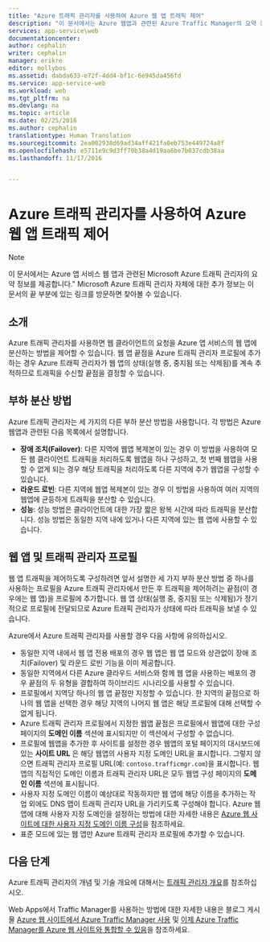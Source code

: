 ```yaml
---
title: "Azure 트래픽 관리자를 사용하여 Azure 웹 앱 트래픽 제어"
description: "이 문서에서는 Azure 웹앱과 관련된 Azure Traffic Manager의 요약 정보를 제공합니다."
services: app-service\web
documentationcenter: 
author: cephalin
writer: cephalin
manager: erikre
editor: mollybos
ms.assetid: dabda633-e72f-4dd4-bf1c-6e945da456fd
ms.service: app-service-web
ms.workload: web
ms.tgt_pltfrm: na
ms.devlang: na
ms.topic: article
ms.date: 02/25/2016
ms.author: cephalin
translationtype: Human Translation
ms.sourcegitcommit: 2ea002938d69ad34aff421fa0eb753e449724a8f
ms.openlocfilehash: e5711e9c9d3ff70b38a4d19aa6be7b037cdb38aa
ms.lasthandoff: 11/17/2016


---
```

# <a name="controlling-azure-web-app-traffic-with-azure-traffic-manager"></a>Azure 트래픽 관리자를 사용하여 Azure 웹 앱 트래픽 제어
> [!NOTE]
> 이 문서에서는 Azure 앱 서비스 웹 앱과 관련된 Microsoft Azure 트래픽 관리자의 요약 정보를 제공합니다." Microsoft Azure 트래픽 관리자 자체에 대한 추가 정보는 이 문서의 끝 부분에 있는 링크를 방문하면 찾아볼 수 있습니다.
> 
> 

## <a name="introduction"></a>소개
Azure 트래픽 관리자를 사용하면 웹 클라이언트의 요청을 Azure 앱 서비스의 웹 앱에 분산하는 방법을 제어할 수 있습니다. 웹 앱 끝점을 Azure 트래픽 관리자 프로필에 추가하는 경우 Azure 트래픽 관리자가 웹 앱의 상태(실행 중, 중지됨 또는 삭제됨)를 계속 추적하므로 트래픽을 수신할 끝점을 결정할 수 있습니다.

## <a name="load-balancing-methods"></a>부하 분산 방법
Azure 트래픽 관리자는 세 가지의 다른 부하 분산 방법을 사용합니다. 각 방법은 Azure 웹앱과 관련된 다음 목록에서 설명합니다.

* **장애 조치(Failover)**: 다른 지역에 웹앱 복제본이 있는 경우 이 방법을 사용하여 모든 웹 클라이언트 트래픽을 처리하도록 웹앱을 하나 구성하고, 첫 번째 웹앱을 사용할 수 없게 되는 경우 해당 트래픽을 처리하도록 다른 지역에 추가 웹앱을 구성할 수 있습니다.
* **라운드 로빈**: 다른 지역에 웹앱 복제본이 있는 경우 이 방법을 사용하여 여러 지역의 웹앱에 균등하게 트래픽을 분산할 수 있습니다.
* **성능**: 성능 방법은 클라이언트에 대한 가장 짧은 왕복 시간에 따라 트래픽을 분산합니다. 성능 방법은 동일한 지역 내에 있거나 다른 지역에 있는 웹 앱에 사용할 수 있습니다.

## <a name="web-apps-and-traffic-manager-profiles"></a>웹 앱 및 트래픽 관리자 프로필
웹 앱 트래픽을 제어하도록 구성하려면 앞서 설명한 세 가지 부하 분산 방법 중 하나를 사용하는 프로필을 Azure 트래픽 관리자에서 만든 후 트래픽을 제어하려는 끝점(이 경우에는 웹 앱)을 프로필에 추가합니다. 웹 앱 상태(실행 중, 중지됨 또는 삭제됨)가 정기적으로 프로필에 전달되므로 Azure 트래픽 관리자가 상태에 따라 트래픽을 보낼 수 있습니다.

Azure에서 Azure 트래픽 관리자를 사용할 경우 다음 사항에 유의하십시오.

* 동일한 지역 내에서 웹 앱 전용 배포의 경우 웹 앱은 웹 앱 모드와 상관없이 장애 조치(Failover) 및 라운드 로빈 기능을 이미 제공합니다.
* 동일한 지역에서 다른 Azure 클라우드 서비스와 함께 웹 앱을 사용하는 배포의 경우 끝점의 두 유형을 결합하여 하이브리드 시나리오를 사용할 수 있습니다.
* 프로필에서 지역당 하나의 웹 앱 끝점만 지정할 수 있습니다. 한 지역의 끝점으로 하나의 웹 앱을 선택한 경우 해당 지역의 나머지 웹 앱은 해당 프로필에 대해 선택할 수 없게 됩니다.
* Azure 트래픽 관리자 프로필에서 지정한 웹앱 끝점은 프로필에서 웹앱에 대한 구성 페이지의 **도메인 이름** 섹션에 표시되지만 이 섹션에서 구성할 수 없습니다.
* 프로필에 웹앱을 추가한 후 사이트를 설정한 경우 웹앱의 포털 페이지의 대시보드에 있는 **사이트 URL** 은 해당 웹앱의 사용자 지정 도메인 URL을 표시합니다. 그렇지 않으면 트래픽 관리자 프로필 URL(예: `contoso.trafficmgr.com`)을 표시합니다. 웹앱의 직접적인 도메인 이름과 트래픽 관리자 URL은 모두 웹앱 구성 페이지의 **도메인 이름** 섹션에 표시됩니다.
* 사용자 지정 도메인 이름이 예상대로 작동하지만 웹 앱에 해당 이름을 추가하는 작업 외에도 DNS 맵이 트래픽 관리자 URL을 가리키도록 구성해야 합니다. Azure 웹앱에 대해 사용자 지정 도메인을 설정하는 방법에 대한 자세한 내용은 [Azure 웹 사이트에 대한 사용자 지정 도메인 이름 구성](web-sites-custom-domain-name.md)을 참조하세요.
* 표준 모드에 있는 웹 앱만 Azure 트래픽 관리자 프로필에 추가할 수 있습니다.

## <a name="next-steps"></a>다음 단계
Azure 트래픽 관리자의 개념 및 기술 개요에 대해서는 [트래픽 관리자 개요](../traffic-manager/traffic-manager-overview.md)를 참조하십시오.

Web Apps에서 Traffic Manager를 사용하는 방법에 대한 자세한 내용은 블로그 게시물 [Azure 웹 사이트에서 Azure Traffic Manager 사용](http://blogs.msdn.com/b/waws/archive/2014/03/18/using-windows-azure-traffic-manager-with-waws.aspx) 및 [이제 Azure Traffic Manager를 Azure 웹 사이트와 통합할 수 있음](https://azure.microsoft.com/blog/2014/03/27/azure-traffic-manager-can-now-integrate-with-azure-web-sites/)을 참조하세요.


